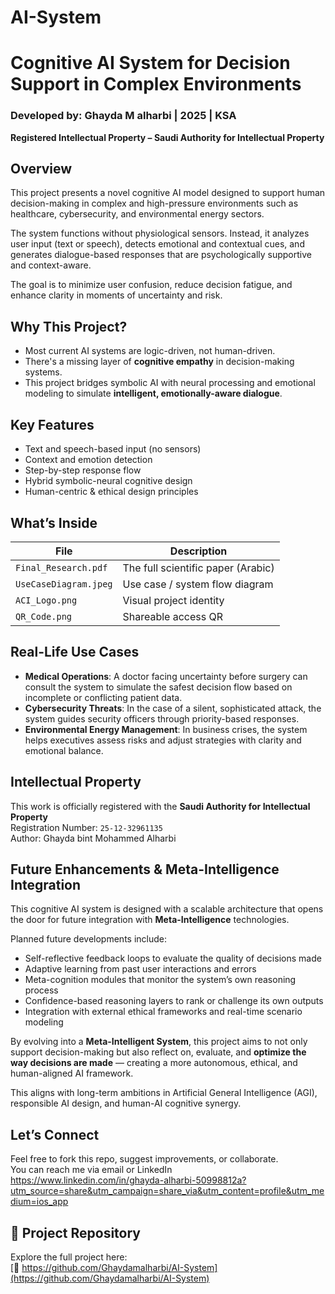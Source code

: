 # AI-System
#  Cognitive AI System for Decision Support in Complex Environments

### Developed by: Ghayda M alharbi | 2025 | KSA  
**Registered Intellectual Property – Saudi Authority for Intellectual Property**



##  Overview

This project presents a novel cognitive AI model designed to support human decision-making in complex and high-pressure environments such as healthcare, cybersecurity, and environmental energy sectors.  

The system functions without physiological sensors. Instead, it analyzes user input (text or speech), detects emotional and contextual cues, and generates dialogue-based responses that are psychologically supportive and context-aware.

The goal is to minimize user confusion, reduce decision fatigue, and enhance clarity in moments of uncertainty and risk.



## Why This Project?

- Most current AI systems are logic-driven, not human-driven.
- There's a missing layer of **cognitive empathy** in decision-making systems.
- This project bridges symbolic AI with neural processing and emotional modeling to simulate **intelligent, emotionally-aware dialogue**.



##  Key Features

-  Text and speech-based input (no sensors)
-  Context and emotion detection
-  Step-by-step response flow
-  Hybrid symbolic-neural cognitive design
-  Human-centric & ethical design principles



##  What’s Inside

| File | Description |
|------|-------------|
| `Final_Research.pdf` | The full scientific paper (Arabic) |
| `UseCaseDiagram.jpeg` | Use case / system flow diagram |
| `ACI_Logo.png` | Visual project identity |
| `QR_Code.png` | Shareable access QR |



##  Real-Life Use Cases

- **Medical Operations**: A doctor facing uncertainty before surgery can consult the system to simulate the safest decision flow based on incomplete or conflicting patient data.
- **Cybersecurity Threats**: In the case of a silent, sophisticated attack, the system guides security officers through priority-based responses.
- **Environmental Energy Management**: In business crises, the system helps executives assess risks and adjust strategies with clarity and emotional balance.


##  Intellectual Property

This work is officially registered with the **Saudi Authority for Intellectual Property**  
 Registration Number: `25-12-32961135`  
 Author: Ghayda bint Mohammed Alharbi


##  Future Enhancements & Meta-Intelligence Integration

This cognitive AI system is designed with a scalable architecture that opens the door for future integration with **Meta-Intelligence** technologies.

Planned future developments include:

-   Self-reflective feedback loops to evaluate the quality of decisions made
-   Adaptive learning from past user interactions and errors
-   Meta-cognition modules that monitor the system’s own reasoning process
-   Confidence-based reasoning layers to rank or challenge its own outputs
-   Integration with external ethical frameworks and real-time scenario modeling

By evolving into a **Meta-Intelligent System**, this project aims to not only support decision-making but also reflect on, evaluate, and **optimize the way decisions are made** — creating a more autonomous, ethical, and human-aligned AI framework.

This aligns with long-term ambitions in Artificial General Intelligence (AGI), responsible AI design, and human-AI cognitive synergy.


##  Let’s Connect

Feel free to fork this repo, suggest improvements, or collaborate.  
You can reach me via email or LinkedIn https://www.linkedin.com/in/ghayda-alharbi-50998812a?utm_source=share&utm_campaign=share_via&utm_content=profile&utm_medium=ios_app



## 🔗 Project Repository

Explore the full project here:  
[🔗 https://github.com/Ghaydamalharbi/AI-System](https://github.com/Ghaydamalharbi/AI-System)
